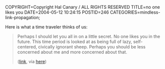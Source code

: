 COPYRIGHT=Copyright Hal Canary / ALL RIGHTS RESERVED
TITLE=no one likes you
DATE=2004-05-12 10:24:15
POSTID=246
CATEGORIES=mindless-link-propagation;

Here is what a time traveler thinks of us:

> Perhaps I should let you all in on a little secret. No one likes you in the future. This time period is looked at as being full of lazy, self-centered, civically ignorant sheep. Perhaps you should be less concerned about me and more concerned about that.
> 
> ([link](http://www.johntitor.com/Nov2000P.htm), via [here](http://www.idlewords.com/weblog.09.2003.html#293))
